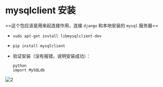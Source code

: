 # mysqlclient 安装

==这个包应该是用来起连接作用，连接 `django` 和本地安装的 `mysql` 服务器==

- `sudo apt-get install libmysqlclient-dev`

- `pip install mysqlclient`

- 验证安装（没有报错，说明安装成功）：

    ```shell
    python
    import MySQLdb
    ```

![2](http://ww1.sinaimg.cn/large/006alGmrly1g26p7jca8hj30ht05v0tb.jpg)